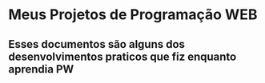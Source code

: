 # Meus Projetos de Programação WEB
## Esses documentos são alguns dos desenvolvimentos praticos que fiz enquanto aprendia PW
